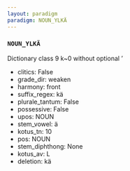 ```yaml
---
layout: paradigm
paradigm: NOUN_YLKÄ
---
```

### ` NOUN_YLKÄ `

Dictionary class 9 k~0 without optional ’
* clitics: False
* grade_dir: weaken
* harmony: front
* suffix_regex: kä
* plurale_tantum: False
* possessive: False
* upos: NOUN
* stem_vowel: ä
* kotus_tn: 10
* pos: NOUN
* stem_diphthong: None
* kotus_av: L
* deletion: kä

